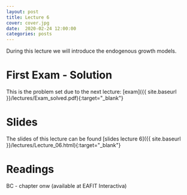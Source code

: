 ```yaml
---
layout: post
title: Lecture 6
cover: cover.jpg
date:  2020-02-24 12:00:00
categories: posts
---
```


During this lecture we will introduce the endogenous growth models.

# First Exam - Solution

This is the problem set due to the next lecture: [exam]({{ site.baseurl }}/lectures/Exam_solved.pdf){:target="_blank"}


# Slides

The slides of this lecture can be found [slides lecture 6]({{ site.baseurl }}/lectures/Lecture_06.html){:target="_blank"}

# Readings

BC - chapter onw (available at EAFIT Interactiva)
